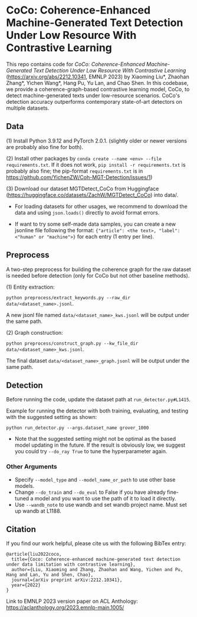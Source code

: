 # CoCo: Coherence-Enhanced Machine-Generated Text Detection Under Low Resource With Contrastive Learning

This repo contains code for *CoCo: Coherence-Enhanced Machine-Generated Text Detection Under Low Resource With Contrastive Learning* (https://arxiv.org/abs/2212.10341, EMNLP 2023) by Xiaoming Liu*, Zhaohan Zhang*, Yichen Wang*, Hang Pu, Yu Lan, and Chao Shen. In this codebase, we provide a coherence-graph-based contrastive learning model, CoCo, to detect machine-generated texts under low-resource scenarios. CoCo's detection accuracy outperforms contemporary state-of-art detectors on multiple datasets.

## Data

(1) Install Python 3.9.12 and PyTorch 2.0.1. (slightly older or newer versions are probably also fine for both).

(2) Install other packages by `conda create --name <env> --file requirements.txt`. If it does not work, `pip install -r requirements.txt` is probably also fine; the pip-format `requirements.txt` is in https://github.com/YichenZW/Coh-MGT-Detection/issues/1)

(3) Download our dataset MGTDetect_CoCo from Huggingface (https://huggingface.co/datasets/ZachW/MGTDetect_CoCo) into data/.

* For loading datasets for other usages, we recommend to download the data and using `json.loads()` directly to avoid format errors.

* If want to try some self-made data samples, you can create a new jsonline file following the format: `{"article": <the text>, "label": <"human" or "machine">}` for each entry (1 entry per line).

## Preprocess

A two-step preprocess for building the coherence graph for the raw dataset is needed before detection (only for CoCo but not other baseline methods).

(1) Entity extraction: 

`python preprocess/extract_keywords.py --raw_dir data/<dataset_name>.jsonl`. 

A new jsonl file named `data/<dataset_name>_kws.jsonl` will be output under the same path.

(2) Graph construction: 

`python preprocess/construct_graph.py --kw_file_dir data/<dataset_name>_kws.jsonl`. 

The final dataset `data/<dataset_name>_graph.jsonl` will be output under the same path.

## Detection

Before running the code, update the dataset path at `run_detector.py#L1415`.

Example for running the detector with both training, evaluating, and testing with the suggested setting as shown:

`python run_detector.py --args.dataset_name grover_1000` 

* Note that the suggested setting might not be optimal as the based model updating in the future. If the result is obviously low, we suggest you could try `--do_ray True` to tune the hyperparameter again.

### Other Arguments

* Specify `--model_type` and `--model_name_or_path` to use other base models.
* Change `--do_train` and `--do_eval` to False if you have already fine-tuned a model and you want to use the path of it to load it directly.
* Use `--wandb_note` to use wandb and set wandb project name. Must set up wandb at L1188.

## Citation

If you find our work helpful, please cite us with the following BibTex entry:

```
@article{liu2022coco,
  title={Coco: Coherence-enhanced machine-generated text detection under data limitation with contrastive learning},
  author={Liu, Xiaoming and Zhang, Zhaohan and Wang, Yichen and Pu, Hang and Lan, Yu and Shen, Chao},
  journal={arXiv preprint arXiv:2212.10341},
  year={2022}
}
```

Link to EMNLP 2023 version paper on ACL Anthology: https://aclanthology.org/2023.emnlp-main.1005/ 
